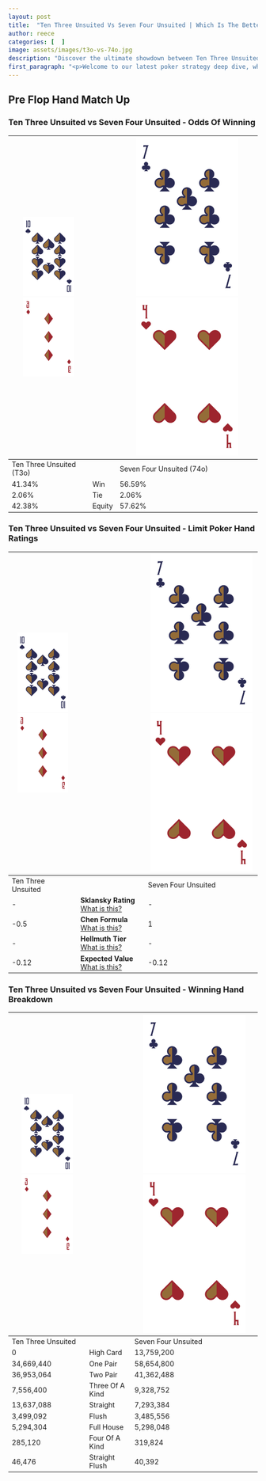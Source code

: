 ```yaml
---
layout: post
title:  "Ten Three Unsuited Vs Seven Four Unsuited | Which Is The Better Hand In Poker? A Complete Guide"
author: reece
categories: [  ]
image: assets/images/t3o-vs-74o.jpg
description: "Discover the ultimate showdown between Ten Three Unsuited and Seven Four Unsuited in poker! Uncover the odds, strategies, and scenarios where one hand triumphs over the other. Get ready to up your poker game with this thrilling analysis."
first_paragraph: "<p>Welcome to our latest poker strategy deep dive, where we're pitting two distinct hands against each other in a high-stakes showdown: Ten Three Unsuited vs Seven Four Unsuited.</p><p>In the dynamic world of poker, every decision counts, and knowing which hand holds the upper hand is key to your success at the table.</p><p>In this article, we'll dissect these two hands, explore the scenarios where one dominates the other, and equip you with the knowledge to make strategic choices that can tip the odds in your favor.</p><p>Get ready to unravel the intriguing dynamics of these poker hands and elevate your game to new heights.</p>"
---
```




[comment]: # (sp0)

## Pre Flop Hand Match Up

<div class="table hand-ratings" markdown="1"> 



### Ten Three Unsuited vs Seven Four Unsuited - Odds Of Winning


    
| ![image info](assets/images/hand1/T.png) ![image info](assets/images/hand1/3o.png) |  | ![image info](assets/images/hand2/7.png) ![image info](assets/images/hand2/4o.png) |
| -------- | -------- | -------- |
| Ten Three Unsuited (T3o) |  | Seven Four Unsuited (74o) |
| 41.34% | Win | 56.59% |
| 2.06% | Tie | 2.06% |
| 42.38% | Equity | 57.62% |




[comment]: # (sp1)



### Ten Three Unsuited vs Seven Four Unsuited - Limit Poker Hand Ratings


    
| ![image info](assets/images/hand1/T.png) ![image info](assets/images/hand1/3o.png) |  | ![image info](assets/images/hand2/7.png) ![image info](assets/images/hand2/4o.png) |
| -------- | -------- | -------- |
| Ten Three Unsuited |  | Seven Four Unsuited |
| - | **Sklansky Rating** [What is this?](/sklansky-rating-explained) | - |
| -0.5 | **Chen Formula** [What is this?](/chen-formula-explained) | 1 |
| - | **Hellmuth Tier** [What is this?](/Hellmuth-tier-explained) | - |
| -0.12 | **Expected Value** [What is this?](/expected-value-explained) | -0.12 |




[comment]: # (sp2)



### Ten Three Unsuited vs Seven Four Unsuited - Winning Hand Breakdown


    
| ![image info](assets/images/hand1/T.png) ![image info](assets/images/hand1/3o.png) |  | ![image info](assets/images/hand2/7.png) ![image info](assets/images/hand2/4o.png) |
| -------- | -------- | -------- |
| Ten Three Unsuited |  | Seven Four Unsuited |
| 0 | High Card | 13,759,200 |
| 34,669,440 | One Pair | 58,654,800 |
| 36,953,064 | Two Pair | 41,362,488 |
| 7,556,400 | Three Of A Kind | 9,328,752 |
| 13,637,088 | Straight | 7,293,384 |
| 3,499,092 | Flush | 3,485,556 |
| 5,294,304 | Full House | 5,298,048 |
| 285,120 | Four Of A Kind | 319,824 |
| 46,476 | Straight Flush | 40,392 |




[comment]: # (sp3)



</div>

[comment]: # (sp4)



[comment]: # (sp5)

